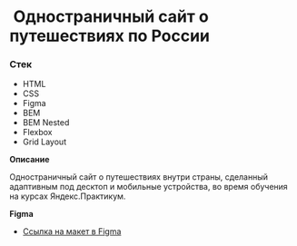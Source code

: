 #  Одностраничный сайт о путешествиях по России

### Стек
* HTML
* CSS
* Figma
* BEM
* BEM Nested
* Flexbox
* Grid Layout

**Описание**

Одностраничный сайт о путешествиях внутри страны, сделанный адаптивным под десктоп и мобильные устройства, во время обучения на курсах Яндекс.Практикум.

**Figma**

* [Ссылка на макет в Figma](https://www.figma.com/file/5S2WSbEFL6awjVWJ0NWL8Q/Sprint-3_-Russia-_-desktop-mobile?node-id=28503%3A0)

